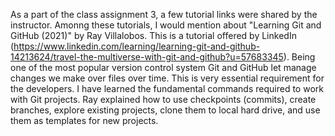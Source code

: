 As a part of the class assignment 3, a few tutorial links were shared by the instructor. Amonng these tutorials, I would mention about "Learning Git and GitHub (2021)" by Ray Villalobos. This is a tutorial offered by LinkedIn (https://www.linkedin.com/learning/learning-git-and-github-14213624/travel-the-multiverse-with-git-and-github?u=57683345). Being one of the most popular version control system Git and GitHub let manage changes we make over files over time. This is very essential requirement for the developers. I have learned the fundamental commands required to work with Git projects. Ray explained how to use checkpoints (commits), create branches, explore existing projects, clone them to local hard drive, and use them as templates for new projects.